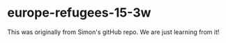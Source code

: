 # europe-refugees-15-3w
This was originally from Simon's gitHub repo. We are just learning from it!
